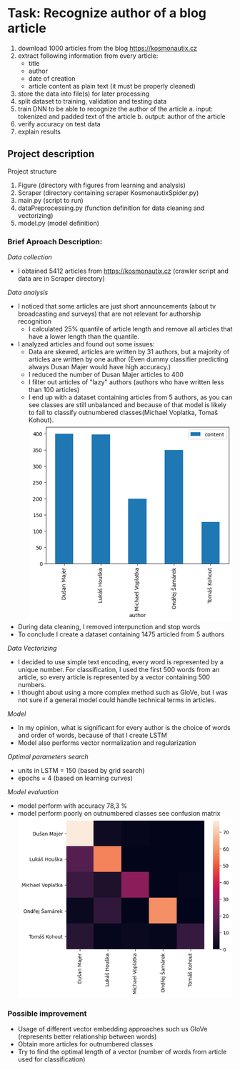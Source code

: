 # Task: Recognize author of a blog article
1. download 1000 articles from the blog https://kosmonautix.cz
2. extract following information from every article:
      *  title
      *    author
      *    date of creation
      *    article content as plain text (it must be properly cleaned)    
3. store the data into file(s) for later processing
4. split dataset to training, validation and testing data
5. train DNN to be able to recognize the author of the article
a. input: tokenized and padded text of the article
b. output: author of the article
6. verify accuracy on test data
7. explain results

## Project description
Project structure
1. Figure (directory with figures from learning and analysis)
2. Scraper (directory containing scraper KosmonautixSpider.py)
3. main.py (script to run)
4. dataPreprocessing.py (function definition for data cleaning and vectorizing)
5. model.py (model definition)
### Brief Aproach Description:

*Data collection*
- I obtained 5412 articles from https://kosmonautix.cz (crawler script and data are in Scraper directory)

*Data analysis*
- I noticed that some articles are just short announcements (about tv broadcasting and surveys) that are not relevant for authorship recognition
    * I calculated 25% quantile of article length and remove all articles that have a lower length than the quantile.
- I analyzed articles and found out some issues:
    * Data are skewed, articles are written by 31 authors, but a majority of articles are written by one author (Even dummy classifier predicting always Dusan Majer would have high accuracy.)
    * I reduced the number of Dusan Majer articles to 400
    * I filter out articles of "lazy" authors (authors who have written less than 100 articles)
    * I end up with a dataset containing articles from 5 authors, as you can see classes are still unbalanced and because of that model is likely to fail to classify outnumbered classes(Michael Voplatka, Tomaš Kohout).
    ![image info](./Figures/dataClasses.png)
- During data cleaning, I removed interpunction and stop words
- To conclude I create a dataset containing 1475 articled from 5 authors
    
*Data Vectorizing*
- I decided to use simple text encoding, every word is represented by a unique number. For classification, I used the first 500 words from an article, so every article is represented by a vector containing 500 numbers.
- I thought about using a more complex method such as GloVe, but I was not sure if a general model could handle technical terms in articles. 

*Model*
- In my opinion, what is significant for every author is the choice of words and order of words, because of that I create LSTM
- Model also performs vector normalization and regularization

*Optimal parameters search*
- units in LSTM = 150 (based by grid search)
- epochs = 4 (based on learning curves)

*Model evaluation*
- model perform with accuracy 78,3 %
- model perform poorly on outnumbered classes see confusion matrix
![image info](./Figures/confusionMatrix.png)



### Possible improvement
- Usage of different vector embedding approaches such us GloVe (represents better relationship between words)
- Obtain more articles for outnumbered classes
- Try to find the optimal length of a vector (number of words from article used for classification)
